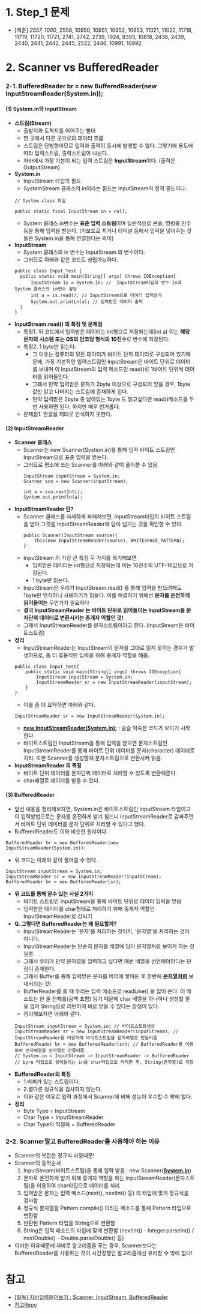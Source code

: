 # 1. Step_1 문제
- [백준] *2557, 1000*, 2558, 10950, 10951, 10952, 10953, 11021, 11022, 11718, 11719, 11720, 11721, 2741, 2742, 2739, 1924, 8393, 10818, 2438, 2439, 2440, 2441, 2442, 2445, 2522, 2446, 10991, 10992

# 2. Scanner vs BufferedReader
### 2-1. BufferedReader br = new BufferedReader(new InputStreamReader(System.in));
#### (1) System.in와 InputStream
  - **스트림(Stream)**
    - 출발지와 도착지를 이어주는 빨대
    - 한 곳에서 다른 곳으로의 데이터 흐름
    - 스트림은 단방향이므로 입력과 출력이 동시에 발생할 수 없다. 그렇기에 용도에 따라 입력스트림, 출력스트림이 나뉜다.
    - 자바에서 가장 기본이 되는 입력 스트림은 **InputStream**이다. (출력은 OutputStream)
  - **System.in**
    - InputStream 타입의 필드
    - SystemStream 클래스의 in이라는 필드는 InputStream의 정적 필드이다.
    ```agsl
    // System.class 파일
      
    public static final InputStream in = null; 
    ```
    - System 클래스 in변수는 **표준 입력 스트림**이며 일반적으로 콘솔, 명령줄 인수 등을 통해 입력을 받는다. (키보드로 치거나 터미널 등에서 입력을 넣어주는 것들은 System.in을 통해 연결된다는 의미)
  - **InputStream**
    - System 클래스의 in 변수는 InputStream 의 변수이다.
    - 그러므로 아래와 같은 코드도 성립가능하다.
    ```agsl
    public class Input_Test {
      public static void main(String[] args) throws IOException{
          InputStream is = System.in; //  InputStream타입의 변수 is에 System 클래스의 in변수 할당
          int a = is.read(); // InputStream으로 데이터 입력받기
          System.out.printLn(a); // 입력받은 데이터 출력
      }
    }
    ```
  - **InputStream.read() 의 특징 및 문제점**
    - 특징1. 위 코드에서 입력받은 데이터는 int형으로 저장되는데(int a) 이는 **해당 문자의 시스템 또는 OS의 인코딩 형식의 10진수**로 변수에 저장된다.
    - 특징2. 1 byte만 읽는다.
      - 그 이유는 컴퓨터의 모든 데이터가 바이트 단위 데이터로 구성되어 있기때문에, 가장 기본적인 입력스트림인 InputStream은 바이트 단위로 데이터를 보내며 이 InputStream의 입력 메소드인 read()로 1바이트 단위씩 데이터를 읽어들인다.   
      - 그래서 만약 입력받은 문자가 2byte 이상으로 구성되어 있을 경우, 1byte 값만 읽고 나머지는 스트림에 존재하게 된다.
      - 만약 입력받은 2byte 중 남아있는 1byte 도 읽고싶다면 read()메소드를 두 번 사용하면 된다. 하지만 매우 번거롭다.
    - 문제점1. 한글을 제대로 인식하지 못한다.

#### (2) InputStreamReader
  - **Scanner 클래스**
    - Scanner는 new Scanner(System.in)를 통해 입력 바이트 스트림인 InputStream으로 표준 입력을 받는다.
    - 그러므로 평소에 쓰는 Scanner를 아래와 같이 풀어쓸 수 있음
      ```
      InputStream inputStream = System.in;
      Scanner scn = new Scanner(inputStream);
  
      int a = scn.nextInt();
      System.out.println(a);
      ```
  - **InputStreamReader 란?**
    - Scanner 클래스를 자세하게 파헤쳐보면, InputStream타입의 바이트 스트림을 받아 그것을 InputStreamReader에 담아 넘기는 것을 확인할 수 있다.
       ```
       public Scanner(InputStream source){
           this(new InputStreamReader(source), WHITESPACE_PATTERN);
       }
       ```
    - InputStream 의 가장 큰 특징 두 가지를 복기해보면
      - 입력받은 데이터는 int형으로 저장되는데 이는 10진수의 UTF-16값으로 저장된다.
      - 1 byte만 읽는다.
    - InputStream은 우리가 InputStream.read() 를 통해 입력을 받으려해도 1byte만 인식하니 사용하기가 힘들다. 이를 해결하기 위해선 **문자를 온전하게 읽어들이는** 무언가가 필요하다
    - **결국 InputStreamReader 는 바이트 단위로 읽어들이는 InputStream을 문자단위 데이터로 변환시키는 중개자 역할인 것!**
    - 그래서 InputStreamReader를 문자스트림이라고 한다. (InputStream은 바이트스트림)
  - **정리**
    - InputStreamReader는 InputStream이 문자를 그대로 읽지 못하는 경우가 발생하므로, 좀 더 효율적인 입력을 위해 중개자 역할을 해줌.
    ```agsl
    public class Input_test{
        public static void main(String[] args) throws IOException{
            InputStream inputStream = System.in;
            InputStreamReader sr = new InputStreamReader(inputStream);
        }   
    }
    ```
    - 이를 좀 더 요약하면 아래와 같다.
    ```agsl
    InputStreamReader sr = new InputStreamReader(System.in);
    ```
    - <U>**new InputStreamReader(System.in);**</U> : 슬슬 익숙한 코드가 보이기 시작한다.
    - 바이트스트림인 InputStream을 통해 입력을 받으면 문자스트림인 InputStreamReader를 통해 바이트 단위 데이터를 문자(character) 데이터로 처리. 또한 Scanner를 생성할때 문자스트림으로 변환시켜 읽음.
  - **InputStreamReader 의 특징**
    - 바이트 단위 데이터를 문자단위 데이터로 처리할 수 있도록 변환해준다.
    - char배열로 데이터를 받을 수 있다.
#### (3) BufferedReader
  - 앞선 내용을 정리해보자면, System.in은 바이트스트림인 InputStream 타입이고 이 입력방법으로는 문자를 온전하게 받기 힘드니 InputStreamReader로 감싸주면서 바이트 단위 데이터를 문자 단위로 처리할 수 있다고 했다.
  - BufferedReader도 이와 비슷한 원리이다.
  ```agsl
  BufferedReader br = new BufferedReader(new InputStreamReader(System.in));
  ```
  - 위 코드는 아래와 같이 풀어쓸 수 있다.
  ```agsl
  InputStream inputStream = System.in;
  InputStreamReader sr = new InputStreamReader(inputStream);
  BufferedReader br = new BufferedReader(sr);
  ```
  - **위 코드를 통해 알수 있는 사실 2가지**
    - 바이트 스트림인 InputStream을 통해 바이트 단위로 데이터 입력을 받음
    - 입력받은 데이터를 char형태로 처리하기 위해 중개자 역할인 InputStreamReader로 감싸기
  - **Q. 그렇다면 BufferedReader는 왜 필요할까?**
    - InputStreamReader는 '문자'를 처리하는 것이지, '문자열'을 처리하는 것이 아니다.
    - InputStreamReader는 단순히 문자를 배열에 담아 문자열처럼 보이게 하는 것일뿐.
    - 그래서 우리가 만약 문자열을 입력하고 싶다면 매번 배열을 선언해야한다는 단점이 존재한다. 
    - 그래서 Buffer를 통해 입력받은 문자를 버퍼에 쌓아둔 후 한번에 <U>**문자열처럼**</U> 보내버리는 것!
    - BufferReader를 쓸 때 우리는 입력 메소드로 readLine() 을 많이 쓴다. 이 메소드는 한 줄 전체를(공백 포함) 읽기 때문에 char 배열을 하나하나 생성할 필요 없이 String으로 리턴하여 바로 받을 수 있다는 장점이 있다.
    - 정리해보자면 아래와 같다.
    ```agsl
    InputStream inputStream = System.in; // 바이트스트림생성
    InputStreamReader sr = new InputStreamReader(inputStream); // InputStreamReader를 이용하여 바이트스트림을 문자배열로 만들어줌
    BufferedReader br = new BufferedReader(sr); // BufferedReader를 이용하여 문자배열을 문자열로 만들어줌
    // System.in = InputStream -> InputStreamReader -> BufferedReader
    // byre 타입으로 읽어들이는 in을 char타입으로 처리한 후, String(문자열)로 저장
    ```
  - **BufferedReader의 특징**
    - 1.버퍼가 있는 스트림이다.
    - 2.별다른 정규식을 검사하지 않는다.
    - 이와 같은 이유로 입력 과정에서 Scanner에 비해 성능이 우수할 수 밖에 없다.
  - **정리**
    - Byte Type = InputStream
    - Char Type = InputStreamReader
    - Char Type의 직렬화 = BufferedReader
  

### 2-2. Scanner말고 BufferedReader를 사용해야 하는 이유
- Scanner의 복잡한 정규식 과정때문!
- Scanner의 동작순서
  1. InputStream(바이트스트림)을 통해 입력 받음 : new Scanner(<U>**System.in**</U>)
  2. 문자로 온전하게 받기 위해 중개자 역할을 하는 InputStreamReader(문자스트림)을 이용하여 char타입으로 데이터를 처리
  3. 입력받은 문자는 입력 메소드(next(), nextInt() 등) 의 타입에 맞게 정규식을 검사함
  4. 정규식 문자열을 Pattern.compile() 이라는 메소드를 통해 Pattern 타입으로 변환함
  5. 반환된 Pattern 타입을 String으로 변환함
  6. String은 입력 메소드의 타입에 맞게 변환함 (nextInt() - Integer.parseInt() / nextDouble() - Double.parseDouble() 등)
- 이러한 이유때문에 자바로 알고리즘을 푸는 경우, Scanner보다는 BufferedReader를 사용하는 것이 시간경쟁인 알고리즘에선 유리할 수 밖에 없다!

# 참고
- [[필독] 자바입력뜯어보기 : Scanner, InputStream, BufferedReader](https://st-lab.tistory.com/41)
- [참고Repo](https://github.com/zieunx/java-algorithm)